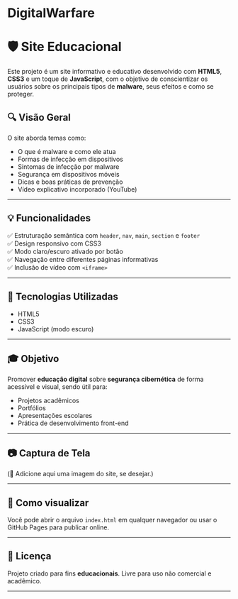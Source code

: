 ﻿# DigitalWarfare

# 🛡️ Site Educacional

Este projeto é um site informativo e educativo desenvolvido com **HTML5**, **CSS3** e um toque de **JavaScript**, com o objetivo de conscientizar os usuários sobre os principais tipos de **malware**, seus efeitos e como se proteger.

## 🔍 Visão Geral

O site aborda temas como:
- O que é malware e como ele atua
- Formas de infecção em dispositivos
- Sintomas de infecção por malware
- Segurança em dispositivos móveis
- Dicas e boas práticas de prevenção
- Vídeo explicativo incorporado (YouTube)

---

## 💡 Funcionalidades
✅ Estruturação semântica com `header`, `nav`, `main`, `section` e `footer`  
✅ Design responsivo com CSS3  
✅ Modo claro/escuro ativado por botão  
✅ Navegação entre diferentes páginas informativas  
✅ Inclusão de vídeo com `<iframe>`  

---

## 🧪 Tecnologias Utilizadas

- HTML5  
- CSS3  
- JavaScript (modo escuro)  

---

## 🎓 Objetivo

Promover **educação digital** sobre **segurança cibernética** de forma acessível e visual, sendo útil para:
- Projetos acadêmicos
- Portfólios
- Apresentações escolares
- Prática de desenvolvimento front-end

---

## 📷 Captura de Tela

(📸 Adicione aqui uma imagem do site, se desejar.)

---

## 📁 Como visualizar

Você pode abrir o arquivo `index.html` em qualquer navegador ou usar o GitHub Pages para publicar online.

---

## 📄 Licença

Projeto criado para fins **educacionais**. Livre para uso não comercial e acadêmico.

---

